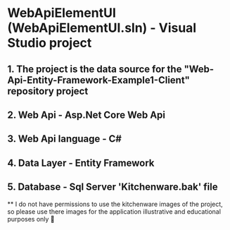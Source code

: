 # WebApiElementUI (WebApiElementUI.sln) - Visual Studio  project
## 1. The project is the data source for the "Web-Api-Entity-Framework-Example1-Client" repository project
## 2. Web Api - Asp.Net Core Web Api
## 3.	Web Api language - C#
## 4.	Data Layer - Entity Framework
## 5. Database - Sql Server 'Kitchenware.bak' file

** I do not have permissions to use the kitchenware images of the project, so please use there images 
for the application illustrative and educational purposes only 🙏
